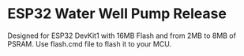 # ESP32 Water Well Pump Release
Designed for ESP32 DevKit1 with 16MB Flash and from 2MB to 8MB of PSRAM.
Use flash.cmd file to flash it to your MCU.